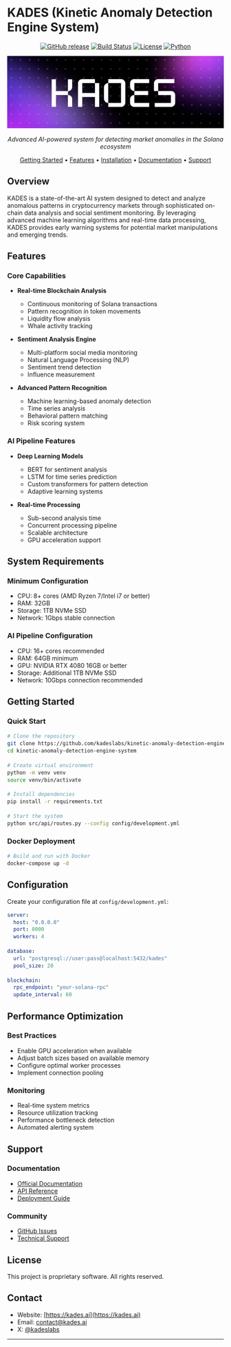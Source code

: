 # KADES (Kinetic Anomaly Detection Engine System) 

<div align="center">

[![GitHub release](https://img.shields.io/github/v/release/kadeslabs/kinetic-anomaly-detection-engine-system?include_prereleases&style=flat-square)](https://github.com/kadeslabs/kinetic-anomaly-detection-engine-system/releases)
[![Build Status](https://img.shields.io/github/workflow/status/kadeslabs/kinetic-anomaly-detection-engine-system/CI%20Pipeline?style=flat-square)](https://github.com/kadeslabs/kinetic-anomaly-detection-engine-system/actions)
[![License](https://img.shields.io/badge/license-Proprietary-red.svg?style=flat-square)](LICENSE)
[![Python](https://img.shields.io/badge/python-3.9%2B-blue?style=flat-square)](https://www.python.org/downloads/)

![KADES Banner](assets/kades-banner-2.0.png)

*Advanced AI-powered system for detecting market anomalies in the Solana ecosystem*

[Getting Started](#getting-started) •
[Features](#features) •
[Installation](#installation) •
[Documentation](https://docs.kades.ai) •
[Support](#support)

</div>

## Overview

KADES is a state-of-the-art AI system designed to detect and analyze anomalous patterns in cryptocurrency markets through sophisticated on-chain data analysis and social sentiment monitoring. By leveraging advanced machine learning algorithms and real-time data processing, KADES provides early warning systems for potential market manipulations and emerging trends.

## Features

### Core Capabilities

- **Real-time Blockchain Analysis**
  - Continuous monitoring of Solana transactions
  - Pattern recognition in token movements
  - Liquidity flow analysis
  - Whale activity tracking

- **Sentiment Analysis Engine**
  - Multi-platform social media monitoring
  - Natural Language Processing (NLP)
  - Sentiment trend detection
  - Influence measurement

- **Advanced Pattern Recognition**
  - Machine learning-based anomaly detection
  - Time series analysis
  - Behavioral pattern matching
  - Risk scoring system

### AI Pipeline Features

- **Deep Learning Models**
  - BERT for sentiment analysis
  - LSTM for time series prediction
  - Custom transformers for pattern detection
  - Adaptive learning systems

- **Real-time Processing**
  - Sub-second analysis time
  - Concurrent processing pipeline
  - Scalable architecture
  - GPU acceleration support

## System Requirements

### Minimum Configuration
- CPU: 8+ cores (AMD Ryzen 7/Intel i7 or better)
- RAM: 32GB
- Storage: 1TB NVMe SSD
- Network: 1Gbps stable connection

### AI Pipeline Configuration
- CPU: 16+ cores recommended
- RAM: 64GB minimum
- GPU: NVIDIA RTX 4080 16GB or better
- Storage: Additional 1TB NVMe SSD
- Network: 10Gbps connection recommended

## Getting Started

### Quick Start

```bash
# Clone the repository
git clone https://github.com/kadeslabs/kinetic-anomaly-detection-engine-system.git
cd kinetic-anomaly-detection-engine-system

# Create virtual environment
python -m venv venv
source venv/bin/activate

# Install dependencies
pip install -r requirements.txt

# Start the system
python src/api/routes.py --config config/development.yml
```

### Docker Deployment

```bash
# Build and run with Docker
docker-compose up -d
```

## Configuration

Create your configuration file at `config/development.yml`:

```yaml
server:
  host: "0.0.0.0"
  port: 8000
  workers: 4
  
database:
  url: "postgresql://user:pass@localhost:5432/kades"
  pool_size: 20

blockchain:
  rpc_endpoint: "your-solana-rpc"
  update_interval: 60
```

## Performance Optimization

### Best Practices
- Enable GPU acceleration when available
- Adjust batch sizes based on available memory
- Configure optimal worker processes
- Implement connection pooling

### Monitoring
- Real-time system metrics
- Resource utilization tracking
- Performance bottleneck detection
- Automated alerting system

## Support

### Documentation
- [Official Documentation](https://docs.kades.ai)
- [API Reference](https://docs.kades.ai/iii.-api-integration)
- [Deployment Guide](https://docs.kades.ai/iv.-deployment-architecture)

### Community
- [GitHub Issues](https://github.com/kadeslabs/kinetic-anomaly-detection-engine-system/issues)
- [Technical Support](mailto:support@kades.ai)

## License

This project is proprietary software. All rights reserved.

## Contact

- Website: [https://kades.ai](https://kades.ai)
- Email: [contact@kades.ai](mailto:contact@kades.ai)
- X: [@kadeslabs](https://x.com/kadeslabs)

---
